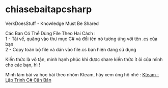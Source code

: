 # chiasebaitapcsharp <BR>
VerkDoesStuff -  Knowledge Must Be Shared <BR>

Các Bạn Có Thể Dùng File Theo Hai Cách : <BR>
1 - Tải về, quăng vào thư mục C# và đổi tên nó tương ứng với tên <file>.cs của bạn <BR>
2 - Copy toàn bộ file và dán vào file.cs bạn hiện đang sử dụng <BR>

Kiến thức là vô tận, mình hạnh phúc khi được share kiến thức ít ỏi của mình cho các bạn, hì ! <BR>

Mình làm bài và học bài theo nhóm Kteam, hãy xem ủng hộ nhé : <a href="https://www.howkteam.vn/course/khoa-hoc-lap-trinh-c-can-ban-1">Kteam - Lập Trình C# Căn Bản</a>
